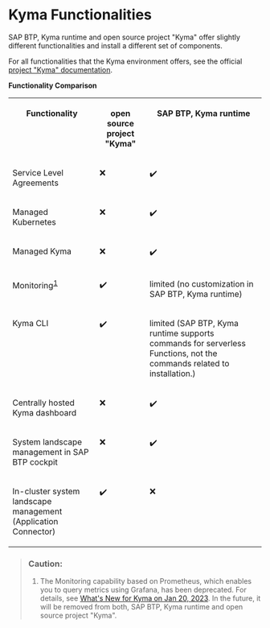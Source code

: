 <!-- loio4b83be95f7db4fddba5c46d388ebf39a -->

<link rel="stylesheet" type="text/css" href="../css/sap-icons.css"/>

# Kyma Functionalities

SAP BTP, Kyma runtime and open source project "Kyma" offer slightly different functionalities and install a different set of components.



For all functionalities that the Kyma environment offers, see the official [project "Kyma" documentation](https://kyma-project.io/#/).

**Functionality Comparison**


<table>
<tr>
<th valign="top">

Functionality

</th>
<th valign="top">

open source project "Kyma"

</th>
<th valign="top">

SAP BTP, Kyma runtime

</th>
</tr>
<tr>
<td valign="top">

Service Level Agreements

</td>
<td valign="top">

:x:

</td>
<td valign="top">

:heavy_check_mark:

</td>
</tr>
<tr>
<td valign="top">

Managed Kubernetes

</td>
<td valign="top">

:x:

</td>
<td valign="top">

:heavy_check_mark:

</td>
</tr>
<tr>
<td valign="top">

Managed Kyma

</td>
<td valign="top">

:x:

</td>
<td valign="top">

:heavy_check_mark:

</td>
</tr>
<tr>
<td valign="top">

Monitoring<sup>[1](kyma-functionalities-4b83be9.md#loio4b83be95f7db4fddba5c46d388ebf39a__ol_tcn_pdp_pvb)</sup>

</td>
<td valign="top">

:heavy_check_mark:

</td>
<td valign="top">

limited \(no customization in SAP BTP, Kyma runtime\)

</td>
</tr>
<tr>
<td valign="top">

Kyma CLI

</td>
<td valign="top">

:heavy_check_mark:

</td>
<td valign="top">

limited \(SAP BTP, Kyma runtime supports commands for serverless Functions, not the commands related to installation.\)

</td>
</tr>
<tr>
<td valign="top">

Centrally hosted Kyma dashboard

</td>
<td valign="top">

:x:

</td>
<td valign="top">

:heavy_check_mark:

</td>
</tr>
<tr>
<td valign="top">

System landscape management in SAP BTP cockpit

</td>
<td valign="top">

:x:

</td>
<td valign="top">

:heavy_check_mark:

</td>
</tr>
<tr>
<td valign="top">

In-cluster system landscape management \(Application Connector\)

</td>
<td valign="top">

:heavy_check_mark:

</td>
<td valign="top">

:x:

</td>
</tr>
</table>

> ### Caution:  
> 1.  The Monitoring capability based on Prometheus, which enables you to query metrics using Grafana, has been deprecated. For details, see [What's New for Kyma on Jan 20, 2023](https://help.sap.com/whats-new/cf0cb2cb149647329b5d02aa96303f56?Component=Kyma%20Runtime&locale=en-US&version=Cloud&Valid_as_Of=2023-01-20%3A2023-01-20). In the future, it will be removed from both, SAP BTP, Kyma runtime and open source project "Kyma".

